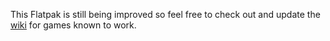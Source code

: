 This Flatpak is still being improved so feel free to check out and update the [wiki](https://github.com/flathub/com.valvesoftware.Steam/wiki/Tested-Games) for games known to work.
